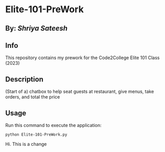 # Elite-101-PreWork

## By: *Shriya Sateesh*

## Info
This repository contains my prework for the Code2College Elite 101 Class (2023)

## Description
(Start of a) chatbox to help seat guests at restaurant, give menus, take orders, and total the price

## Usage
Run this command to execute the application:

`python Elite-101-PreWork.py`


Hi. This is a change
